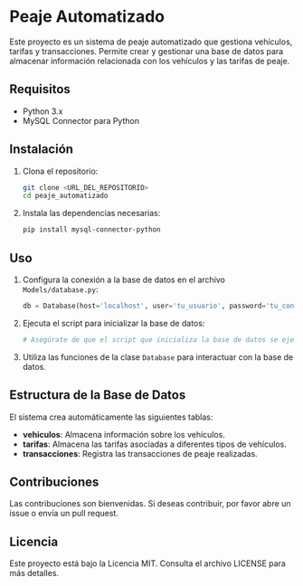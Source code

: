 # Peaje Automatizado

Este proyecto es un sistema de peaje automatizado que gestiona vehículos, tarifas y transacciones. Permite crear y gestionar una base de datos para almacenar información relacionada con los vehículos y las tarifas de peaje.

## Requisitos

- Python 3.x
- MySQL Connector para Python

## Instalación

1. Clona el repositorio:
   ```bash
   git clone <URL_DEL_REPOSITORIO>
   cd peaje_automatizado
   ```

2. Instala las dependencias necesarias:
   ```bash
   pip install mysql-connector-python
   ```

## Uso

1. Configura la conexión a la base de datos en el archivo `Models/database.py`:
   ```python
   db = Database(host='localhost', user='tu_usuario', password='tu_contraseña', database='peaje_automatizado')
   ```

2. Ejecuta el script para inicializar la base de datos:
   ```python
   # Asegúrate de que el script que inicializa la base de datos se ejecute al iniciar tu aplicación.
   ```

3. Utiliza las funciones de la clase `Database` para interactuar con la base de datos.

## Estructura de la Base de Datos

El sistema crea automáticamente las siguientes tablas:

- **vehiculos**: Almacena información sobre los vehículos.
- **tarifas**: Almacena las tarifas asociadas a diferentes tipos de vehículos.
- **transacciones**: Registra las transacciones de peaje realizadas.

## Contribuciones

Las contribuciones son bienvenidas. Si deseas contribuir, por favor abre un issue o envía un pull request.

## Licencia

Este proyecto está bajo la Licencia MIT. Consulta el archivo LICENSE para más detalles.
